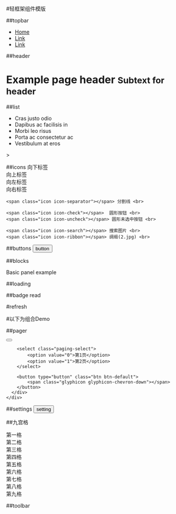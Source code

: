 #轻框架组件模版

##topbar
   	<nav class="navbar navbar-default">
        <div class="collapse navbar-collapse">
          <ul class="nav navbar-nav">
            <li class="active"><a href="#">Home</a></li>
            <li><a href="#">Link</a></li>
            <li><a href="#">Link</a></li>
          </ul>
        </div>
  	</nav>


##header
   	<div class="header">
	  <h1>Example page header <small>Subtext for header</small></h1>
	</div>


##list
   	<ul class="list-group">
	  <li class="item">Cras justo odio</li>
	  <li class="item">Dapibus ac facilisis in</li>
	  <li class="item">Morbi leo risus</li>
	  <li class="item">Porta ac consectetur ac</li>
	  <li class="item">Vestibulum at eros</li>
	</ul>>	


##icons 
   	<span class="icon icon-chevron-down"></span> 向下标签 <br>
	<span class="icon glyphicon-chevron-up"></span> 向上标签 <br>
	<span class="icon icon-chevron-left"></span> 向左标签 <br>
	<span class="icon icon-chevron-right"></span> 向右标签 <br>

	<span class="icon icon-separator"></span> 分割线 <br>

	<span class="icon icon-check"></span>  圆形按钮 <br>
	<span class="icon icon-uncheck"></span> 圆形未选中按钮 <br>

	<span class="icon icon-search"></span> 搜索图片 <br>
    <span class="icon icon-ribbon"></span> 绸缎(2.jpg) <br>

##buttons 
   	<button type="button" class="btn btn-default">button</button>

##blocks
	<div class="panel panel-default">
	  <div class="panel-body">
	    Basic panel example
	  </div>
	</div>

##loading
	<div class="loading"></div>

##badge
	<span class="badge">read</span>

#refresh

#以下为组合Demo

##pager 
	<div class="panel panel-default">
	  <div class="panel-body">
	    <button type="button" class="btn btn-default">
			<span class="glyphicon glyphicon-chevron-up"></span>
		</button>

		<select class="paging-select">
			<option value="0">第1页</option>
			<option value="1">第2页</option>
		</select>

		<button type="button" class="btn btn-default">
			<span class="glyphicon glyphicon-chevron-down"></span>
		</button>
	  </div>
	</div>
	
##settings
	<button type="button" class="btn btn-default">
		setting
		<span class="glyphicon glyphicon-chevron-right"></span>
	</button>



##九宫格
	<div class="grids">
	    <div class="row">
	         <div class="grid">第一格</div>
	         <div class="grid">第二格</div>
	         <div class="grid">第三格</div>
	    </div>
	    <div class="row">
	         <div class="grid">第四格</div>
	         <div class="grid">第五格</div>
	         <div class="grid">第六格</div>
	    </div>
		<div class="row">
	         <div class="grid">第七格</div>
	         <div class="grid">第八格</div>
	         <div class="grid">第九格</div>
	    </div>
	</div>





##toolbar



